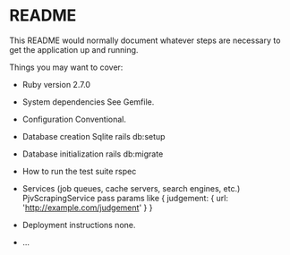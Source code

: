 # README

This README would normally document whatever steps are necessary to get the
application up and running.

Things you may want to cover:

- Ruby version
  2.7.0

- System dependencies
  See Gemfile.

- Configuration
  Conventional.

- Database creation
  Sqlite
  rails db:setup

- Database initialization
  rails db:migrate

- How to run the test suite
  rspec

- Services (job queues, cache servers, search engines, etc.)
  PjvScrapingService
  pass params like
  {
  judgement: {
  url: 'http://example.com/judgement'
  }
  }
- Deployment instructions
  none.

- ...
